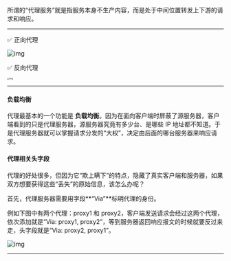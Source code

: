 所谓的“代理服务”就是指服务本身不生产内容，而是处于中间位置转发上下游的请求和响应。



------

:white_check_mark: 正向代理

![img](https://cs-notes-1256109796.cos.ap-guangzhou.myqcloud.com/a314bb79-5b18-4e63-a976-3448bffa6f1b.png)



:white_check_mark: 反向代理

<img src="https://static001.geekbang.org/resource/image/8c/7c/8c1fe47a7ca4b52702a6a14956033f7c.png?wh=1305*1042" alt="img" style="zoom: 33%;" />

-------------



#### 负载均衡

代理最基本的一个功能是 **负载均衡**。因为在面向客户端时屏蔽了源服务器，客户端看到的只是代理服务器，源服务器究竟有多少台、是哪些 IP 地址都不知道。于是代理服务器就可以掌握请求分发的“大权”，决定由后面的哪台服务器来响应请求。









#### 代理相关头字段

代理的好处很多，但因为它“欺上瞒下”的特点，隐藏了真实客户端和服务器，如果双方想要获得这些“丢失”的原始信息，该怎么办呢？

首先，代理服务器需要用字段**“Via”**标明代理的身份。

例如下图中有两个代理：proxy1 和 proxy2，客户端发送请求会经过这两个代理，依次添加就是“Via: proxy1, proxy2”，等到服务器返回响应报文的时候就要反过来走，头字段就是“Via: proxy2, proxy1”。

![img](https://static001.geekbang.org/resource/image/52/d7/52a3bd760584972011f6be1a5258e2d7.png?wh=2000*687)



--------















